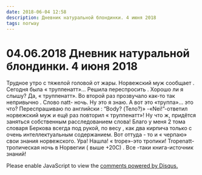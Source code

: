 ```yaml
---
date: 2018-06-04 12:58
description: Дневник натуральной блондинки. 4 июня 2018
tags: norway
---
```

# 04.06.2018 Дневник натуральной блондинки. 4 июня 2018

Трудное утро с тяжелой головой от жары. Норвежский муж сообщает . Сегодня была « труппенатт»... Решила переспросить . Хорошо ли я слышу? Да, « труппенатт». Во второй раз прозвучало как-то так  непривычно . Слово natt- ночь. Ну это я знаю. А вот  это «труппа»... это что? Переспрашиваю по английски : “Body? (Тело?)» -«Nei!”-ответил норвежский муж и ещё раз повторил  « труппенатт»!  Ну что ж, придётся заняться собственным расследованием слова! Благо у меня 2 тома словаря Беркова всегда под рукой, по весу , как два кирпича только с очень интеллектуальным содержанием. Вот оттуда - то и « черпаю» свои знания норвежского.  Ура! Нашла!  « trope»-это тропики!  Tropenatt-тропическая ночь в Норвегии ( выше +20С) .   Все -таки книга-источник знаний!

<div id="disqus_thread"></div>
<script>
    /**
    *  RECOMMENDED CONFIGURATION VARIABLES: EDIT AND UNCOMMENT THE SECTION BELOW TO INSERT DYNAMIC VALUES FROM YOUR PLATFORM OR CMS.
    *  LEARN WHY DEFINING THESE VARIABLES IS IMPORTANT: https://disqus.com/admin/universalcode/#configuration-variables    */
    /*
    var disqus_config = function () {
    this.page.url = PAGE_URL;  // Replace PAGE_URL with your page's canonical URL variable
    this.page.identifier = PAGE_IDENTIFIER; // Replace PAGE_IDENTIFIER with your page's unique identifier variable
    };
    */
    (function() { // DON'T EDIT BELOW THIS LINE
    var d = document, s = d.createElement('script');
    s.src = 'https://irina-blog-1.disqus.com/embed.js';
    s.setAttribute('data-timestamp', +new Date());
    (d.head || d.body).appendChild(s);
    })();
</script>
<noscript>Please enable JavaScript to view the <a href="https://disqus.com/?ref_noscript">comments powered by Disqus.</a></noscript>
